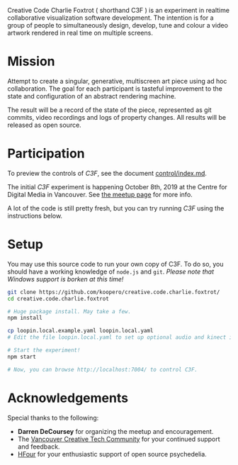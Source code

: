 Creative Code Charlie Foxtrot ( shorthand C3F ) is an experiment in realtime collaborative visualization software development. The intention is for a group of people to simultaneously design, develop, tune and colour a video artwork rendered in real time on multiple screens. 

# Mission

Attempt to create a singular, generative, multiscreen art piece using ad hoc collaboration. The goal for each participant is tasteful improvement to the state and configuration of an abstract rendering machine. 

The result will be a record of the state of the piece, represented as git commits, video recordings and logs of property changes. All results will be released as open source.

# Participation

To preview the controls of *C3F*, see the document [control/index.md](control/index.md).

The initial *C3F* experiment is happening October 8th, 2019 at the Centre for Digital Media in Vancouver. See [the meetup page](https://www.meetup.com/Vancouver-Creative-Technology/events/264683290/) for more info.

A lot of the code is still pretty fresh, but you can try running *C3F* using the instructions below.

# Setup

You may use this source code to run your own copy of C3F. To do so, you should have a working knowledge of `node.js` and `git`. *Please note that Windows support is borken at this time!*

``` sh
git clone https://github.com/koopero/creative.code.charlie.foxtrot/
cd creative.code.charlie.foxtrot

# Huge package install. May take a few.
npm install

cp loopin.local.example.yaml loopin.local.yaml
# Edit the file loopin.local.yaml to set up optional audio and kinect inputs.

# Start the experiment!
npm start

# Now, you can browse http://localhost:7004/ to control C3F.
```

# Acknowledgements

Special thanks to the following:

- **Darren DeCoursey** for organizing the meetup and encouragement.
- The [Vancouver Creative Tech Community](https://www.meetup.com/Vancouver-Creative-Technology/) for your continued support and feedback.
- [HFour](http://hfour.ca/) for your enthusiastic support of open source psychedelia.
